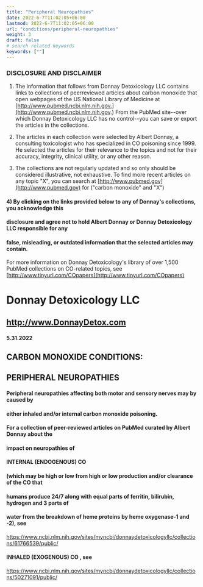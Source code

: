 ```yaml
---
title: "Peripheral Neuropathies"
date: 2022-6-7T11:02:05+06:00
lastmod: 2022-6-7T11:02:05+06:00
url: "conditions/peripheral-neuropathies"
weight: 3
draft: false
# search related keywords
keywords: [""]
---
```


### DISCLOSURE AND DISCLAIMER 

1) The information that follows from Donnay Detoxicology LLC contains links to collections of peerreviewed articles about carbon monoxide that open webpages of the US National Library of Medicine at [http://www.pubmed.ncbi.nlm.nih.gov.](http://www.pubmed.ncbi.nlm.nih.gov.) From the PubMed site--over which Donnay Detoxicology LLC has no control--you can save or export the articles in the collections. 

2) The articles in each collection were selected by Albert Donnay, a consulting toxicologist who has specialized in CO poisoning since 1999. He selected the articles for their relevance to the topics and not for their accuracy, integrity, clinical utility, or any other reason. 

3) The collections are not regularly updated and so only should be considered illustrative, not exhaustive. To find more recent articles on any topic "X", you can search at [http://www.pubmed.gov](http://www.pubmed.gov) for ("carbon monoxide" and "X") 

#### 4) By clicking on the links provided below to any of Donnay's collections, you acknowledge this 

#### disclosure and agree not to hold Albert Donnay or Donnay Detoxicology LLC responsible for any 

#### false, misleading, or outdated information that the selected articles may contain. 

For more information on Donnay Detoxicology's library of over 1,500 PubMed collections on CO-related topics, see [http://www.tinyurl.com/COpapers](http://www.tinyurl.com/COpapers) 


# Donnay Detoxicology LLC 

## http://www.DonnayDetox.com 

#### 5.31.2022 

## CARBON MONOXIDE CONDITIONS: 

## PERIPHERAL NEUROPATHIES 

#### Peripheral neuropathies affecting both motor and sensory nerves may by caused by 

#### either inhaled and/or internal carbon monoxide poisoning. 

#### For a collection of peer-reviewed articles on PubMed curated by Albert Donnay about the 

#### impact on neuropathies of 

#### INTERNAL (ENDOGENOUS) CO 

#### (which may be high or low from high or low production and/or clearance of the CO that 

#### humans produce 24/7 along with equal parts of ferritin, bilirubin, hydrogen and 3 parts of 

#### water from the breakdown of heme proteins by heme oxygenase-1 and -2), see 

https://www.ncbi.nlm.nih.gov/sites/myncbi/donnaydetoxicologyllc/collections/61766539/public/ 

#### INHALED (EXOGENOUS) CO , see 

https://www.ncbi.nlm.nih.gov/sites/myncbi/donnaydetoxicologyllc/collections/50271091/public/ 



